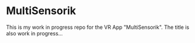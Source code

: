 MultiSensorik
=============

This is my work in progress repo for the VR App "MultiSensorik". The title is also work in progress…
